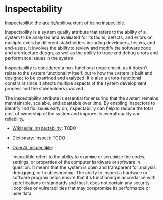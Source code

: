 # Inspectability

Inspectability: the quality/ability/extent of being inspectible.

<div data-chatgpt-prompt="explain inspectability (system quality attribute, cross-functional constraint, non-functional requirement)">Inspectability is a system quality attribute that refers to the ability of a system to be analyzed and evaluated for its faults, defects, and errors on multiple levels by different stakeholders including developers, testers, and end-users. It involves the ability to review and modify the software code and architecture design, as well as the ability to trace and debug errors and performance issues in the system.

Inspectability is considered a non-functional requirement, as it doesn't relate to the system functionality itself, but to how the system is built and designed to be examined and analyzed. It is also a cross-functional constraint since it affects multiple aspects of the system development process and the stakeholders involved.

The inspectability attribute is essential for ensuring that the system remains maintainable, scalable, and adaptable over time. By enabling inspectors to identify and fix issues early on, inspectability can help to reduce the total cost of ownership of the system and improve its overall quality and reliability.</div>

* [Wikipedia: inspectability](https://wikipedia.org/wiki/inspectability): TODO

* [Dictionary: inspect](https://www.dictionary.com/browse/inspect): TODO

* [OpenAI: inspectible](https:://openai.com): <div data-chatgpt-prompt="define inspectible (computers and software)">Inspectible refers to the ability to examine or scrutinize the codes, settings, or properties of the computer hardware or software in question. It means that the system is open and transparent for analysis, debugging, or troubleshooting. The ability to inspect a hardware or software program helps ensure that it's functioning in accordance with specifications or standards and that it does not contain any security loopholes or vulnerabilities that may compromise its performance or user data.</div>

